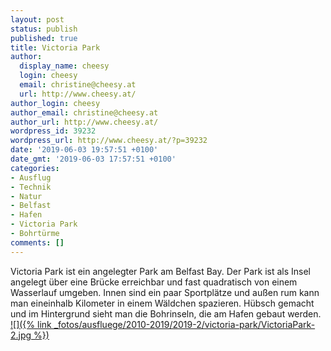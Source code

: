 ```yaml
---
layout: post
status: publish
published: true
title: Victoria Park
author:
  display_name: cheesy
  login: cheesy
  email: christine@cheesy.at
  url: http://www.cheesy.at/
author_login: cheesy
author_email: christine@cheesy.at
author_url: http://www.cheesy.at/
wordpress_id: 39232
wordpress_url: http://www.cheesy.at/?p=39232
date: '2019-06-03 19:57:51 +0100'
date_gmt: '2019-06-03 17:57:51 +0100'
categories:
- Ausflug
- Technik
- Natur
- Belfast
- Hafen
- Victoria Park
- Bohrtürme
comments: []
---
```

Victoria Park ist ein angelegter Park am Belfast Bay. Der Park ist als Insel angelegt über eine Brücke erreichbar und fast quadratisch von einem Wasserlauf umgeben. Innen sind ein paar Sportplätze und außen rum kann man eineinhalb Kilometer in einem Wäldchen spazieren. Hübsch gemacht und im Hintergrund sieht man die Bohrinseln, die am Hafen gebaut werden.
[![]({% link _fotos/ausfluege/2010-2019/2019-2/victoria-park/VictoriaPark-2.jpg %})](http://www.cheesy.at/victoria-park/)
